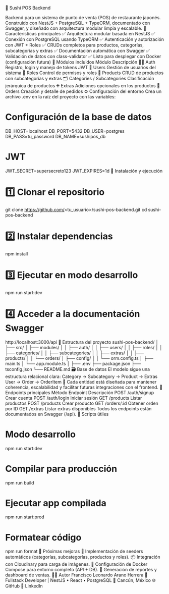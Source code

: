 🍣 Sushi POS Backend





Backend para un sistema de punto de venta (POS) de restaurante japonés.
Construido con NestJS + PostgreSQL + TypeORM, documentado con Swagger, y diseñado con arquitectura modular limpia y escalable.
🚀 Características principales
✅ Arquitectura modular basada en NestJS
✅ Conexión con PostgreSQL usando TypeORM
✅ Autenticación y autorización con JWT + Roles
✅ CRUDs completos para productos, categorías, subcategorías y extras
✅ Documentación automática con Swagger
✅ Validación de datos con class-validator
✅ Listo para desplegar con Docker (configuración futura)
🧩 Módulos incluidos
Módulo	Descripción
🧑‍💻 Auth	Registro, login y manejo de tokens JWT
👥 Users	Gestión de usuarios del sistema
🧱 Roles	Control de permisos y roles
🍣 Products	CRUD de productos con subcategorías y extras
🗂️ Categories / Subcategories	Clasificación jerárquica de productos
➕ Extras	Adiciones opcionales en los productos
🧾 Orders	Creación y detalle de pedidos
⚙️ Configuración del entorno
Crea un archivo .env en la raíz del proyecto con las variables:
# Configuración de la base de datos
DB_HOST=localhost
DB_PORT=5432
DB_USER=postgres
DB_PASS=tu_password
DB_NAME=sushipos_db

# JWT
JWT_SECRET=supersecreto123
JWT_EXPIRES=1d
🧠 Instalación y ejecución
# 1️⃣ Clonar el repositorio
git clone https://github.com/<tu_usuario>/sushi-pos-backend.git
cd sushi-pos-backend

# 2️⃣ Instalar dependencias
npm install

# 3️⃣ Ejecutar en modo desarrollo
npm run start:dev

# 4️⃣ Acceder a la documentación Swagger
http://localhost:3000/api
📂 Estructura del proyecto
sushi-pos-backend/
│
├── src/
│   ├── modules/
│   │   ├── auth/
│   │   ├── users/
│   │   ├── roles/
│   │   ├── categories/
│   │   ├── subcategories/
│   │   ├── extras/
│   │   ├── products/
│   │   └── orders/
│   ├── config/
│   │   └── orm.config.ts
│   ├── main.ts
│   └── app.module.ts
│
├── .env
├── package.json
├── tsconfig.json
└── README.md
🗃️ Base de datos
El modelo sigue una estructura relacional clara:
Category → Subcategory → Product → Extras
User → Order → OrderItem
🧩 Cada entidad está diseñada para mantener coherencia, escalabilidad y facilitar futuras integraciones con el frontend.
📘 Endpoints principales
Método	Endpoint	Descripción
POST	/auth/signup	Crear cuenta
POST	/auth/login	Iniciar sesión
GET	/products	Listar productos
POST	/products	Crear producto
GET	/orders/:id	Obtener orden por ID
GET	/extras	Listar extras disponibles
Todos los endpoints están documentados en Swagger (/api).
🧪 Scripts útiles
# Modo desarrollo
npm run start:dev

# Compilar para producción
npm run build

# Ejecutar app compilada
npm run start:prod

# Formatear código
npm run format
🌱 Próximas mejoras
🚧 Implementación de seeders automáticos (categorías, subcategorías, productos y roles).
📦 Integración con Cloudinary para carga de imágenes.
🐳 Configuración de Docker Compose para entorno completo (API + DB).
🧾 Generación de reportes y dashboard de ventas.
👨‍💻 Autor
Francisco Leonardo Arano Herrera
💼 Fullstack Developer | NestJS • React • PostgreSQL
📍 Cancún, México
🌐 GitHub
💼 LinkedIn